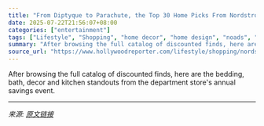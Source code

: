 ```yaml
---
title: "From Diptyque to Parachute, the Top 30 Home Picks From Nordstrom’s Anniversary Sale"
date: 2025-07-22T21:56:07+08:00
categories: ["entertainment"]
tags: ["Lifestyle", "Shopping", "home decor", "home design", "noads", "nordstrom", "nordstrom anniversary sale", "shopping"]
summary: "After browsing the full catalog of discounted finds, here are the bedding, bath, decor and kitchen standouts from the department store's annual savings event."
source_url: "https://www.hollywoodreporter.com/lifestyle/shopping/nordstrom-anniversary-sale-2025-best-home-deals-decor-bedding-bath-kitchen-appliance-1236308312/"
---
```


After browsing the full catalog of discounted finds, here are the bedding, bath, decor and kitchen standouts from the department store's annual savings event.

---

*来源: [原文链接](https://www.hollywoodreporter.com/lifestyle/shopping/nordstrom-anniversary-sale-2025-best-home-deals-decor-bedding-bath-kitchen-appliance-1236308312/)*
